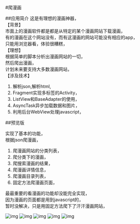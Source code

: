 #爬漫画

##应用简介
这是有理想的漫画神器，  
【背景】  
市面上的漫画软件都是都是从特定的某个漫画网站下载漫画，  
有的漫画在这个网站没有，而有这漫画的网站可能没有相应的app，  
只能用浏览器看，体验很糟糕，  
【理想】  
根据简单的脚本分析出漫画网站的一切，  
然后爬出漫画，  
计划未来要支持大多数漫画网站，  
【涉及技术】  
1. 解析json,解析html,  
2. Fragment实现多标签的Activity，  
3. ListView和BaseAdapter的使用，  
4. AsyncTask异步加载数据和图片，  
5. 利用后台WebView处理javascript，  

##预览版

实现了基本的功能，  
根据json爬漫画，  
1. 爬漫画网站的分类列表，  
2. 爬分类下的漫画，  
3. 爬搜索漫画的结果，  
4. 爬漫画详情信息，  
5. 爬漫画目录列表，  
6. 固定方法爬漫画页面，

最最重要的看漫画的功能却没能完全实现，  
因为漫画的页面都是用到javascript的，  
暂时没解决，只是用固定方法爬下了汗汗漫画网站，

![img](screen/main.jpg)
![img](screen/classification.jpg)
![img](screen/site.jpg)
![img](screen/info.jpg)
![img](screen/page.jpg)
